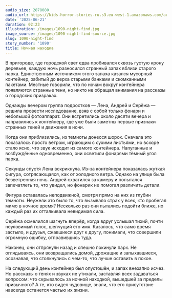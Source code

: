 ```yaml
---
audio_size: 2878080
audio_url: https://kids-horror-stories-ru.s3.eu-west-1.amazonaws.com/audio/1090-night-find.mp3
date: '2025-06-21'
duration: 02:23
illustration: /images/1090-night-find.jpg
image_source: /images/1090-night-find-source.jpg
slug: 1090-night-find
story_number: '1090'
title: Ночная находка
---
```


В пригороде, где городской свет едва пробивался сквозь густую крону деревьев, каждую ночь разносился странный запах вблизи старого парка. Единственным источником этого запаха казался мусорный контейнер, забитый до верха старыми банками и скомканными пакетами. Местные говорили, что по ночам вокруг контейнера появляются странные тени, но никто не обращал внимания на рассказы о городских призраках.

Однажды вечером группа подростков — Лена, Андрей и Серёжа — решила провести исследование, взяв с собой только фонари и небольшой фотоаппарат. Они встретились около десяти вечера и направились к контейнеру, где уже были заметны первые признаки странных теней и движения в ночи.

Когда они приблизились, из темноты донесся шорох. Сначала это показалось просто ветром, играющим с сухими листьями, но вскоре стало ясно, что звук исходит из самого контейнера. Напуганные и возбуждённые одновременно, они осветили фонарями тёмный угол парка.

Секунды спустя Лена вскрикнула. Из-за контейнера показалась жуткая фигура, сотрясающаяся, как от холодного ветра. Однако на улице была безветренная ночь. Андрей схватился за камеру и попытался запечатлеть то, что увидел, но фонарик не помогал различить детали.

Фигура оставалась неподвижной, смотря прямо на них из глубин темноты. Неужели это было то, что вызывало страх у всех, кто пробегал мимо в ночное время? Несколько раз они пытались подойти ближе, но каждый раз их отталкивала невидимая сила.

Серёжа осмелился шагнуть вперёд, когда вдруг услышал тихий, почти неуловимый голос, шепчущий его имя. Казалось, что само время застыло, и друзья, сжавшиеся друг к другу, понимали, что совершили огромную ошибку, отправившись туда.

Наконец, они отпрянули назад и спешно покинули парк. Не оглядываясь, они возвращались домой, дрожащие и запыхавшиеся, осознавая, что столкнулись с чем-то, что лучше оставить в покое.

На следующий день контейнер был опустошён, и запах внезапно исчез. Но рассказы о тенях и звуках не утихали, заставляя всех задаваться вопросом: что скрывалось за ночной находкой, вышедшей за пределы привычного? А те, кто видел чудовище, знали, что его присутствие навсегда останется частью их жизни.